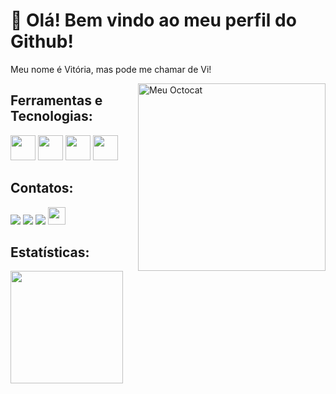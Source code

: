 <h1> 👋 Olá! Bem vindo ao meu perfil do Github!</h1>

<div>
<p>Meu nome é Vitória, mas pode me chamar de Vi!</p> <img src="https://i.postimg.cc/3N9J7QY2/octocat-1721133734068.png" alt="Meu Octocat" align=right width="300" style="float: right; margin: 0 0 10px 20px;"/>
</div>

<h2>Ferramentas e Tecnologias:</h2>
<p>
  <img loading="lazy" src="https://cdn.jsdelivr.net/gh/devicons/devicon@latest/icons/html5/html5-original-wordmark.svg" width="40" height="40"/>
  <img loading="lazy" src="https://cdn.jsdelivr.net/gh/devicons/devicon@latest/icons/css3/css3-original-wordmark.svg" width="40" height="40"/>
  <img loading="lazy" src="https://cdn.jsdelivr.net/gh/devicons/devicon@latest/icons/figma/figma-original.svg" width="40" height="40"/>
  <img loading="lazy" src="https://cdn.jsdelivr.net/gh/devicons/devicon@latest/icons/javascript/javascript-original.svg" width="40" height="40"/>
</p>

<h2>Contatos:</h2>
<p>
  <a href="https://www.instagram.com/vpaesi/" target="_blank"><img loading="lazy" src="https://img.shields.io/badge/-Instagram-%23E4405F?style=for-the-badge&logo=instagram&logoColor=white" target="_blank"></a>
  <a href="mailto:paesivitoria@gmail.com"><img loading="lazy" src="https://img.shields.io/badge/Gmail-D14836?style=for-the-badge&logo=gmail&logoColor=white" target="_blank"></a>
  <a href="https://www.linkedin.com/in/vpaesi/" target="_blank"><img loading="lazy" src="https://img.shields.io/badge/-LinkedIn-%230077B5?style=for-the-badge&logo=linkedin&logoColor=white" target="_blank"></a>   
  <a href="https://portfolio-vitoria-de-camargo.vercel.app/" target="_blank"><img loading="lazy" src="https://img.shields.io/badge/Portfólio%20-8A2BE2?style=flat-square" target="_blank" max-width="100%" height="28"></a>
</p>

<h2>Estatísticas:</h2>
<p>
  <a href="https://github.com/vpaesi">
  <img loading="lazy" height="180em" src="https://github-readme-stats.vercel.app/api/top-langs/?username=vpaesi&layout=compact&langs_count=7&theme=dracula"/>
  </a>
</p>
